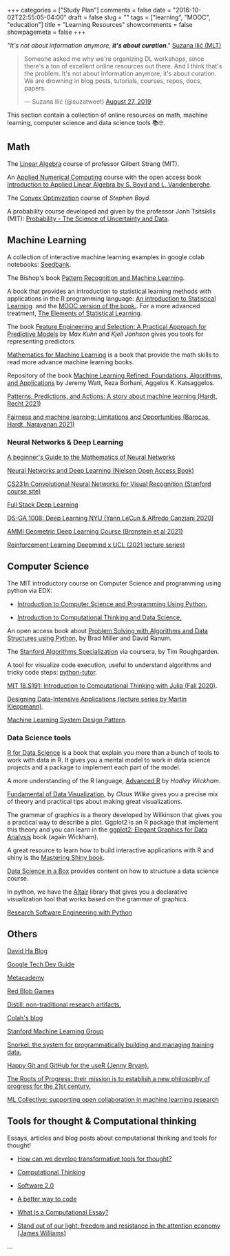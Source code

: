 +++
categories = ["Study Plan"]
comments = false
date = "2016-10-02T22:55:05-04:00"
draft = false
slug = ""
tags = ["learning", "MOOC", "education"]
title = "Learning Resources"
showcomments = false
showpagemeta = false
+++

*"It's not about information anymore,* ***it's about curation***." <a href="https://twitter.com/suzatweet?s=21" target="_blank">Suzana Ilić (MLT)</a> 


<blockquote class="twitter-tweet" data-theme="dark"><p lang="en" dir="ltr">Someone asked me why we&#39;re organizing DL workshops, since there&#39;s a ton of excellent online resources out there. And I think that&#39;s the problem. It&#39;s not about information anymore, it&#39;s about curation. We are drowning in blog posts, tutorials, courses, repos, docs, papers.</p>&mdash; Suzana Ilić (@suzatweet) <a href="https://twitter.com/suzatweet/status/1166347201766780928?ref_src=twsrc%5Etfw">August 27, 2019</a></blockquote> <script async src="https://platform.twitter.com/widgets.js" charset="utf-8"></script>

This section contain a collection of online resources on math, machine learning, computer science and data science tools 📚🤓.


## Math

The <a href="https://ocw.mit.edu/courses/mathematics/18-06-linear-algebra-spring-2010/index.htm" target="_blank">Linear Algebra</a> course of professor Gilbert Strang (MIT).

An <a href="http://www.seas.ucla.edu/~vandenbe/ee133a.html" target="_blank">Applied Numerical Computing</a>  course with the open access book <a href="https://web.stanford.edu/~boyd/vmls/vmls.pdf" target="_blank">Introduction to Applied Linear Algebra by S. Boyd and L. Vandenberghe</a>.

The <a href="https://lagunita.stanford.edu/courses/Engineering/CVX101/Winter2014/info" target="_blank">Convex Optimization</a> course of *Stephen Boyd*.

A probability course developed and given by the professor Jonh Tsitsiklis (MIT): <a href="https://www.edx.org/es/course/probability-the-science-of-uncertainty-and-data-2" target="_blank">Probability - The Science of Uncertainty and Data</a>.

## Machine Learning

A collection of interactive machine learning examples in google colab notebooks: <a href="https://research.google.com/seedbank/" target="_blank">Seedbank</a>.

The Bishop's book <a href="https://www.microsoft.com/en-us/research/uploads/prod/2006/01/Bishop-Pattern-Recognition-and-Machine-Learning-2006.pdf" target="_blank">Pattern Recognition and Machine Learning</a>.

A book that provides an introduction to statistical learning methods with applications in the R programming language: <a href="http://faculty.marshall.usc.edu/gareth-james/ISL/" target="_blank">An introduction to Statistical Learning</a>. and the <a href="https://lagunita.stanford.edu/courses/HumanitiesSciences/StatLearning/Winter2016/about" target="_blank">MOOC version of the book.</a>. For a more advanced treatment, <a href="https://web.stanford.edu/~hastie/ElemStatLearn/" target="_blank">The Elements of Statistical Learning</a>.

The book <a href="http://www.feat.engineering/" target="_blank">Feature Engineering and Selection: A Practical Approach for Predictive Models</a> by *Max Kuhn* and *Kjell Jonhson* gives you tools for representing predictors.

<a href="https://mml-book.com" target="_blank">Mathematics for Machine Learning</a> is a book that provide the math skills to read more advance machine learning books.

Repository of the book <a href="https://github.com/jermwatt/machine_learning_refined" target="_blank"> Machine Learning Refined: Foundations, Algorithms, and Applications</a> by Jeremy Watt, Reza Borhani, Aggelos K. Katsaggelos.

<a href="https://mlstory.org" target="_blank"> Patterns, Predictions, and Actions: A story about machine learning (Hardt, Recht 2021)</a>


<a href="https://fairmlbook.org" target="_blank"> Fairness and machine learning: Limitations and 
Opportunities (Barocas, Hardt, Narayanan 2021)</a>



### Neural Networks & Deep Learning

<a href="http://citeseerx.ist.psu.edu/viewdoc/download?doi=10.1.1.161.3556&rep=rep1&type=pdf" target="_blank">A beginner's Guide to the Mathematics of Neural Networks</a>

<a href="http://neuralnetworksanddeeplearning.com/" target="_blank">Neural Networks and Deep Learning (Nielsen Open Access Book)</a>

<a href="http://cs231n.github.io/" target="_blank">CS231n Convolutional Neural Networks for Visual Recognition (Stanford course site)</a>

<a href="https://course.fullstackdeeplearning.com/" target="_blank">Full Stack Deep Learning</a>

<a href="https://atcold.github.io/pytorch-Deep-Learning/" target="_blank">DS-GA 1008: Deep Learning NYU (Yann LeCun & Alfredo Canziani 2020)</a>

<a href="https://geometricdeeplearning.com/lectures/" target="_blank">AMMI Geometric Deep Learning Course (Bronstein et al 2021)</a>

<a href="https://deepmind.com/learning-resources/reinforcement-learning-series-2021" target="_blank">Reinforcement Learning Deepmind x UCL (2021 lecture series)</a>

## Computer Science

The MIT introductory course on Computer Science and programming using python via EDX:

- <a href="https://www.edx.org/es/course/introduction-computer-science-mitx-6-00-1x-11" target="_blank">Introduction to Computer Science and Programming Using Python.</a>

- <a href="https://www.edx.org/es/course/introduction-computational-thinking-data-mitx-6-00-2x-6" target="_blank">Introduction to Computational Thinking and Data Science.</a>

An open access book about <a href="https://runestone.academy/runestone/books/published/pythonds/index.html" target="_blank">Problem Solving with Algorithms and Data Structures using Python</a>, by Brad Miller and David Ranum.

The <a href="https://www.coursera.org/specializations/algorithms" target="_blank">Stanford Algorithms Specialization</a> via coursera, by Tim Roughgarden.

A tool for visualize code execution, useful to understand algorithms and tricky code steps: <a href="http://pythontutor.com/" target="_blank">python-tutor</a>.

<a href="https://computationalthinking.mit.edu/Fall20/" target="_blank">MIT 18.S191: Introduction to Computational Thinking with Julia (Fall 2020)</a>.

<a href="https://martin.kleppmann.com/2020/11/18/distributed-systems-and-elliptic-curves.html" target="_blank">Designing Data-Intensive Applications (lecture series by Martin Kleppmann)</a>.

<a href="https://github.com/mercari/ml-system-design-pattern" target="_blank">Machine Learning System Design Pattern</a>.


### Data Science tools

<a href="https://r4ds.had.co.nz/" target="_blank">R for Data Science</a> is a book that explain you more than a bunch of tools to work with data in R. It gives you a mental model to work in data science projects and a package to implement each part of the model.

A more understanding of the R language, <a href="https://adv-r.hadley.nz/" target="_blank">Advanced R</a> by *Hadley Wickham*.

<a href="https://serialmentor.com/dataviz/" target="_blank">Fundamental of Data Visualization</a>, by *Claus Wilke* gives you a precise mix of theory and practical tips about making great visualizations.

The grammar of graphics is a theory developed by Wilkinson that gives you a practical way to describe a plot. Ggplot2 is an R package that implement this theory and you can learn in the  <a href="https://ggplot2-book.org/" target="_blank">ggplot2: Elegant Graphics for Data Analysis</a> book (again Wickham).

A great resource to learn how to build interactive applications with R and shiny is the <a href="https://mastering-shiny.org/" target="_blank">Mastering Shiny book</a>.

<a href="https://datasciencebox.org/" target="_blank">Data Science in a Box</a> provides content on how to structure a data science course.

In python, we have the <a href="https://altair-viz.github.io/" target="_blank">Altair</a> library that gives you a declarative visualization tool that works based on the grammar of graphics.

<a href="https://merely-useful.tech/py-rse/index.html" target="_blank">Research Software Engineering with Python</a> 

## Others

<a href="https://blog.otoro.net/" target="_blank">David Ha Blog</a>

<a href="https://techdevguide.withgoogle.com/" target="_blank">Google Tech Dev Guide</a>

<a href="https://metacademy.org/" target="_blank">Metacademy</a>

<a href="https://www.redblobgames.com/" target="_blank">Red Blob Games</a>

<a href="https://distill.pub/" target="_blank">Distill: non-traditional research artifacts.</a>

<a href="https://colah.github.io/" target="_blank">Colah's blog</a>

<a href="https://stanfordmlgroup.github.io/" target="_blank">Stanford Machine Learning Group</a>

<a href="https://www.snorkel.org/" target="_blank">Snorkel: the system for programmatically building and managing training data.</a>

<a href="https://happygitwithr.com/" target="_blank">Happy Git and GitHub for the useR (Jenny Bryan).</a>

<a href="https://rootsofprogress.org" target="_blank">The Roots of Progress: their mission is to establish a new philosophy of progress for the 21st century.</a>

<a href="https://mlcollective.org" target="_blank">ML Collective: supporting open collaboration in machine learning research</a>

## Tools for thought & Computational thinking

Essays, articles and blog posts about computational thinking and tools for thought!

- <a href="https://numinous.productions/ttft/" target="_blank">How can we develop transformative tools for thought?</a>

- <a href="https://www.cs.cmu.edu/~15110-s13/Wing06-ct.pdf" target="_blank">Computational Thinking</a>

- <a href="https://medium.com/@karpathy/software-2-0-a64152b37c35" target="_blank">Software 2.0</a>

- <a href="https://medium.com/@mbostock/a-better-way-to-code-2b1d2876a3a0" target="_blank">A better way to code</a>

- <a href="https://writings.stephenwolfram.com/2017/11/what-is-a-computational-essay/?source=frontpage-latest-news
" target="_blank">What Is a Computational Essay?</a>

- <a href="https://www.cambridge.org/core/books/stand-out-of-our-light/3F8D7BA2C0FE3A7126A4D9B73A89415D" target="_blank">Stand out of our light: freedom and resistance in the attention economy (James Williams)</a>

...


